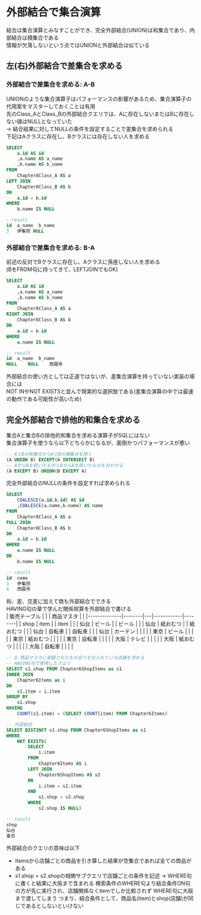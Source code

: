 # 外部結合で集合演算
結合は集合演算とみなすことができ、完全外部結合(UNION)は和集合であり、内部結合は積集合である  
情報が欠落しないという点ではUNIONと外部結合は似ている  

## 左(右)外部結合で差集合を求める
### 外部結合で差集合を求める: A-B
UNIONのような集合演算子はパフォーマンスの影響があるため、集合演算子の代用案をマスターしておくことは有用  
先のClass_AとClass_Bの外部結合クエリでは、Aに存在しないまたはBに存在しない値はNULLとなっていた  
-> 結合結果に対してNULLの条件を設定することで差集合を求められる  
下記はAクラスに存在し、Bクラスには存在しない人を求める
``` sql
SELECT
	a.id AS id
	,a.name AS a_name 
	,b.name AS b_name
FROM
	Chapter8Class_A AS a
LEFT JOIN
	Chapter8Class_B AS b
ON
	a.id = b.id
WHERE
	b.name IS NULL

--result
id	a_name	b_name
3	伊集院	NULL
```
### 外部結合で差集合を求める: B-A
前述の反対でBクラスに存在し、Aクラスに孫座しない人を求める  
(BをFROM句に持ってきて、LEFTJOINでもOK)
``` sql
SELECT
	a.id AS id
	,a.name AS a_name 
	,b.name AS b_name
FROM
	Chapter8Class_A AS a
RIGHT JOIN
	Chapter8Class_B AS b
ON
	a.id = b.id
WHERE
	a.name IS NULL

-- result
id	a_name	b_name
NULL	NULL	西園寺
```
外部結合の使い方としては正道ではないが、差集合演算を持っていない実装の場合には  
NOT INやNOT EXISTSと並んで現実的な選択肢である(差集合演算の中では最速の動作である可能性が高いため)

## 完全外部結合で排他的和集合を求める
集合Aと集合Bの排他的和集合を求める演算子がSQLにはない  
集合演算子を使うなら以下どちらかになるが、面倒かつパフォーマンスが悪い
``` sql
-- AとBの和集合からAとBの積集合を除く
(A UNION B) EXCEPT(A INTERSECT B)
-- AからBを除いたものとBからAを除いたものを合わせる
(A EXCEPT B) UNION(B EXCEPT A)
```
完全外部結合のNULLの条件を設定すれば求められる
``` sql
SELECT
	COALESCE(a.id,b.id) AS id
	,COALESCE(a.name,b.name) AS name 
FROM
	Chapter8Class_A AS a
FULL JOIN
	Chapter8Class_B AS b
ON
	a.id = b.id
WHERE
	a.name IS NULL
OR
	b.name IS NULL

-- result
id	name
3	伊集院
4	西園寺
```

和、差、交差に加えて商も外部結合でできる  
HAVING句の章で学んだ関係除算を外部結合で書ける  
| 販売テーブル |       |   | 商品マスタ |       |
|--------------|--------|---|------------|--------|
| shop         | item   |   | item       |        |
| 仙台         | ビール |   | ビール     |        |
| 仙台         | 紙おむつ |   | 紙おむつ   |        |
| 仙台         | 自転車 |   | 自転車     |        |
| 仙台         | カーテン |   |            |        |
| 東京         | ビール |   |            |        |
| 東京         | 紙おむつ |   |            |        |
| 東京         | 自転車 |   |            |        |
| 大阪         | テレビ |   |            |        |
| 大阪         | 紙おむつ |   |            |        |
| 大阪         | 自転車 |   |            |        |
``` sql
-- Q.商品マスタに登録されたもの全てを仕入れている店舗を求める
-- HAVING句で使用したクエリ
SELECT s1.shop FROM Chapter6ShopItems as s1
INNER JOIN
	Chapter6Items as i
ON
	s1.item = i.item
GROUP BY
	s1.shop
HAVING
	COUNT(s1.item) = (SELECT COUNT(item) FROM Chapter6Items)

-- 外部結合
SELECT DISTINCT s1.shop FROM Chapter6ShopItems as s1
WHERE
	NOT EXISTS(
		SELECT
			i.item
		FROM
			Chapter6Items AS i
		LEFT JOIN
			Chapter6ShopItems AS s2
		ON
			i.item = s2.item
		AND
			s1.shop = s2.shop
		WHERE
			s2.shop IS NULL)

-- result
shop
仙台
東京
```
外部結合のクエリの意味は以下
- Itemsから店舗ごとの商品を引き算した結果が空集合であれば全ての商品がある
- s1.shop = s2.shopの相関サブクエリで店舗ごとの条件を記述
→ WHERE句に書くと結果に大阪まで含まれる
検索条件のWHERE句より結合条件ON句の方が先に実行され、店舗関係なくitemでしか比較されず
WHERE句に大阪まで渡してしまう
つまり、結合条件として、商品名(item)とshop(店舗)が同じであるとしないといけない
